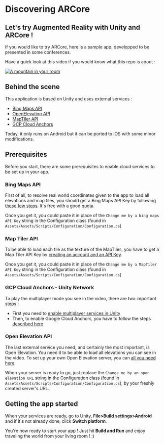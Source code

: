 # Discovering ARCore

## Let's try Augmented Reality with Unity and ARCore !

If you would like to try ARCore, here is a sample app, developped to be presented in some conferences. 

Have a quick look at this video if you would know what this repo is about :

[![A mountain in your room](https://www.youtube.com/watch?v=igoekAdzNyQ/0.jpg)](https://www.youtube.com/watch?v=igoekAdzNyQ)

## Behind the scene

This application is based on Unity and uses external services :

* [Bing Maps API](https://www.bingmapsportal.com)
* [OpenElevation API](https://github.com/JeremyVoisin/open-elevation)
* [MapTiler API](https://www.maptiler.com)
* [GCP Cloud Anchors](https://console.cloud.google.com/apis/library/arcorecloudanchor.googleapis.com)

Today, it only runs on Android but it can be ported to iOS with some minor modifications. 

## Prerequisites

Before you start, there are some prerequisites to enable cloud services to be set up in your app.

### Bing Maps API

First of all, to resolve real world coordinates given to the app to load all elevations and map tiles, you should get a Bing Maps API Key by following [these few steps](https://docs.microsoft.com/en-us/bingmaps/getting-started/bing-maps-dev-center-help/getting-a-bing-maps-key). It's free with a good quota.

Once you get it, you could paste it in place of the `Change me by a bing maps API Key` string in the Configuration class (found in `Assets/Assets/Scripts/Configuration/Configuration.cs`)

### Map Tiler API

To be able to load each tile as the texture of the MapTiles, you have to get a Map Tiler API Key by [creating an account and an API Key](https://www.maptiler.com/cloud/).

Once you get it, you could paste it in place of the `Change me by a MapTiler API Key` string in the Configuration class (found in `Assets/Assets/Scripts/Configuration/Configuration.cs`)

### GCP Cloud Anchors - Unity Network

To play the multiplayer mode you see in the video, there are two important steps :

* First you need to [enable multiplayer services in Unity](https://docs.unity3d.com/Manual/UnityMultiplayerSettingUp.html)
* Then, to enable Google Cloud Anchors, you have to follow the steps [described here](https://developers.google.com/ar/develop/unity/cloud-anchors/quickstart-unity-android#add_an_api_key)

### Open Elevation API

The last external service you need, and certainly the most important, is Open Elevation. You need it to be able to load all elevations you can see in the video. To set up your own Open Elevation server, you can [all you need here](https://github.com/JeremyVoisin/open-elevation). 

When your server is ready to go, just replace the `Change me by an open elevation URL` string in the Configuration class (found in `Assets/Assets/Scripts/Configuration/Configuration.cs`), by your freshly created server's URL.

## Getting the app started

When your services are ready, go to Unity, **File>Build settings>Android** and if it's not already done, click **Switch platform**.

You're now ready to start your app ! Just hit **Build and Run** and enjoy traveling the world from your living room ! :)
